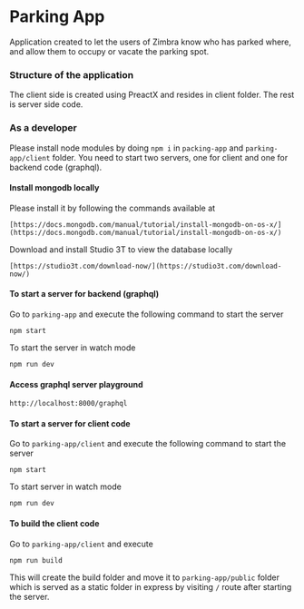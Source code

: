 # Parking App

Application created to let the users of Zimbra know who has parked where, and allow them to occupy or vacate the parking spot.

### Structure of the application

The client side is created using PreactX and resides in client folder. The rest is server side code.

### As a developer

Please install node modules by doing `npm i` in `packing-app` and `parking-app/client` folder. You need to start two servers, one for client and one for backend code (graphql).

#### Install mongodb locally

Please install it by following the commands available at

    [https://docs.mongodb.com/manual/tutorial/install-mongodb-on-os-x/](https://docs.mongodb.com/manual/tutorial/install-mongodb-on-os-x/)

Download and install Studio 3T to view the database locally

    [https://studio3t.com/download-now/](https://studio3t.com/download-now/)

#### To start a server for backend (graphql)

Go to `parking-app` and execute the following command to start the server

    npm start

To start the server in watch mode

    npm run dev

#### Access graphql server playground

    http://localhost:8000/graphql

#### To start a server for client code

Go to `parking-app/client` and execute the following command to start the server

    npm start

To start server in watch mode

    npm run dev

#### To build the client code

Go to `parking-app/client` and execute

    npm run build

This will create the build folder and move it to `parking-app/public` folder which is served as a static folder in express by visiting `/` route after starting the server.